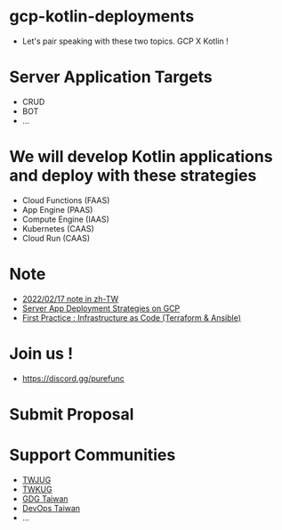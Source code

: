# gcp-kotlin-deployments
* Let's pair speaking with these two topics. GCP X Kotlin !

# Server Application Targets
* CRUD
* BOT
* ...

# We will develop Kotlin applications and deploy with these strategies
* Cloud Functions (FAAS)
* App Engine (PAAS)
* Compute Engine (IAAS)
* Kubernetes (CAAS)
* Cloud Run (CAAS)

# Note
* [2022/02/17 note in zh-TW](https://github.com/PureFuncInc/gcp-kotlin-deployments/issues/1)
* [Server App Deployment Strategies on GCP](https://github.com/PureFuncInc/gcp-kotlin-deployments/issues/2)
* [First Practice : Infrastructure as Code (Terraform & Ansible)](https://github.com/PureFuncInc/gcp-kotlin-deployments/issues/3)

# Join us !
* https://discord.gg/purefunc

# Submit Proposal


# Support Communities
* [TWJUG](https://www.facebook.com/groups/twjug/)
* [TWKUG](https://taiwan-kotlin-user-group.github.io/)
* [GDG Taiwan](https://gdg.community.dev/gdg-taipei/)
* [DevOps Taiwan](https://devopstw.club/)
* ...
